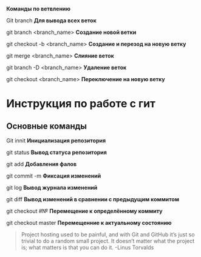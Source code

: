 **Команды по ветвлению**

Git branch **Для вывода всех веток**

git branch <branch_name> **Создание новой ветки**

git checkout -b <branch_name> **Создание и перезод на новую ветку**

git merge <branch_name> **Слияние веток**

git branch -D <branch_name> **Удаление веток**

git checkout <branch_name> **Переключение на новую ветку**
# Инструкция по работе с гит

## Основные команды

Git innit **Инициализация репозитория**

git status **Вывод статуса репозитория**

git add **Добавления фалов**

git commit -m <message> **Фиксация изменений**

git log **Вывод журнала изменений**

git diff **Вывод изменений в сравнении с предыдущим коммитом**

git checkout #№ **Перемещение к определённому коммиту**

git checkout master **Перемещенние к актуальному состоянию**

> Project hosting used to be painful, and with Git and GitHub it’s just so trivial to do a random small project. It doesn’t matter what the project is; what matters is that you can do it.
> -Linus Torvalds